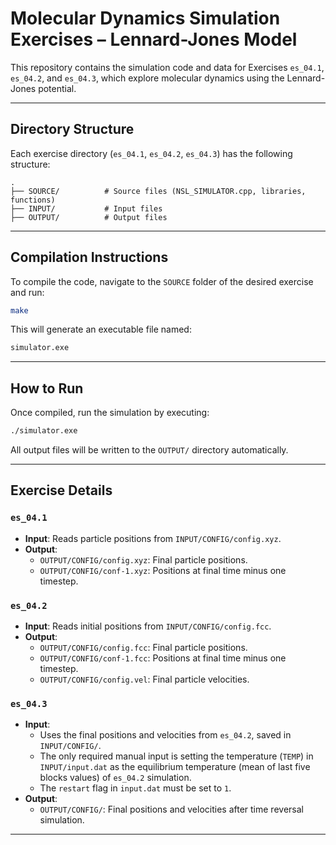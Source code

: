
# Molecular Dynamics Simulation Exercises – Lennard-Jones Model

This repository contains the simulation code and data for Exercises `es_04.1`, `es_04.2`, and `es_04.3`, which explore molecular dynamics using the Lennard-Jones potential. 

---

## Directory Structure

Each exercise directory (`es_04.1`, `es_04.2`, `es_04.3`) has the following structure:

```
.
├── SOURCE/          # Source files (NSL_SIMULATOR.cpp, libraries, functions)
├── INPUT/           # Input files
├── OUTPUT/          # Output files
```

---

## Compilation Instructions

To compile the code, navigate to the `SOURCE` folder of the desired exercise and run:

```bash
make
```

This will generate an executable file named:

```bash
simulator.exe
```

---

## How to Run

Once compiled, run the simulation by executing:

```bash
./simulator.exe
```

All output files will be written to the `OUTPUT/` directory automatically.

---

## Exercise Details

### `es_04.1`

- **Input**: Reads particle positions from `INPUT/CONFIG/config.xyz`.
- **Output**: 
  - `OUTPUT/CONFIG/config.xyz`: Final particle positions.
  - `OUTPUT/CONFIG/conf-1.xyz`: Positions at final time minus one timestep.

### `es_04.2`

- **Input**: Reads initial positions from `INPUT/CONFIG/config.fcc`.
- **Output**:
  - `OUTPUT/CONFIG/config.fcc`: Final particle positions.
  - `OUTPUT/CONFIG/conf-1.fcc`: Positions at final time minus one timestep.
  - `OUTPUT/CONFIG/config.vel`: Final particle velocities.

### `es_04.3`

- **Input**:
  - Uses the final positions and velocities from `es_04.2`, saved in `INPUT/CONFIG/`.
  - The only required manual input is setting the temperature (`TEMP`) in `INPUT/input.dat` as the equilibrium temperature (mean of last five blocks values) of `es_04.2` simulation.
  - The `restart` flag in `input.dat` must be set to `1`.
- **Output**:
  - `OUTPUT/CONFIG/`: Final positions and velocities after time reversal simulation.

---